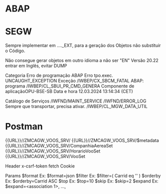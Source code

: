 # ABAP


# SEGW

Sempre implementar em ...._EXT, para a geração dos Objetos não substituir o Código.

Não consegue gerar objetos em outro idioma a não ser "EN"
Versão 20.22 entrar em Inglês, evitar DUMP

Categoria              Erro de programação ABAP
Erro tpo.exec.         UNCAUGHT_EXCEPTION
Exceção                /IWBEP/CX_SBCM_FATAL
ABAP: programa         /IWBEP/CL_SBUI_PR_CMD_GENERA
Componente de aplicaçãoOPU-BSE-SB
Data e hora            12.03.2024 13:14:34 (CET)


Catálogo de Serviços
/IWFND/MAINT_SERVICE
/IWFND/ERROR_LOG
Sempre que transportar, precisa ativar.
/IWBEP/CL_MGW_DATA_UTIL



# Postman

{{URL}}/<sodata service>/ZMCAGW_VOOS_SRV/
{{URL}}/<sodata service>/ZMCAGW_VOOS_SRV/$metadata
{{URL}}/<sodata service>/ZMCAGW_VOOS_SRV/CompanhiaAereaSet
{{URL}}/<sodata service>/ZMCAGW_VOOS_SRV/HorarioVooSet
{{URL}}/<sodata service>/ZMCAGW_VOOS_SRV/VooSet

Header
x-csrf-token	fetch
Cookie	

Params
$format	Ex: $format=json
$filter	Ex: $filter=( Carrid eq '' )
$orderby	Ex: $orderby=Carrid ASC
$top	Ex: $top=10
$skip	Ex: $skip=2
$expand	Ex: $expand=<association 1>, ..., <Association N>

